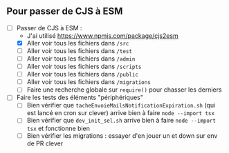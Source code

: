 ## Pour passer de CJS à ESM

- [ ] Passer de CJS à ESM :
  - J'ai utilisé https://www.npmjs.com/package/cjs2esm
  - [x] Aller voir tous les fichiers dans `/src`
  - [ ] Aller voir tous les fichiers dans `/test`
  - [ ] Aller voir tous les fichiers dans `/admin`
  - [ ] Aller voir tous les fichiers dans `/scripts`
  - [ ] Aller voir tous les fichiers dans `/public`
  - [ ] Aller voir tous les fichiers dans `/migrations`
  - [ ] Faire une recherche globale sur `require()` pour chasser les derniers
- [ ] Faire les tests des éléments "périphériques"
  - [ ] Bien vérifier que `tacheEnvoieMailsNotificationExpiration.sh` (qui est lancé en cron sur clever) arrive bien à faire `node --import tsx`
  - [ ] Bien vérifier que `dev_init_sel.sh` arrive bien à faire `node --import tsx` et fonctionne bien
  - [ ] Bien vérifier les migrations : essayer d'en jouer un et down sur env de PR clever
